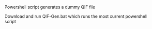 Powershell script generates a dummy QIF file

Download and run QIF-Gen.bat which runs the most current powershell script
